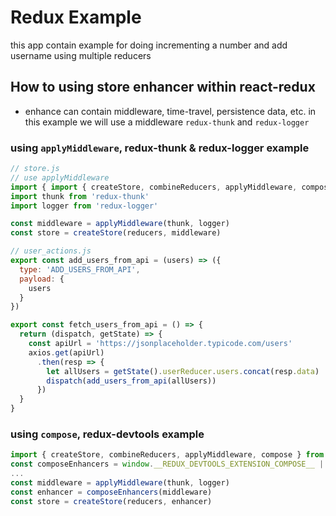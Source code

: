 # Redux Example
this app contain example for doing incrementing a number and add
username using multiple reducers
## How to using store enhancer within react-redux
* enhance can contain middleware, time-travel, persistence data, etc. in this example we will use a middleware `redux-thunk` and `redux-logger`
### using `applyMiddleware`, redux-thunk & redux-logger example
  ```js
  // store.js
  // use applyMiddleware
  import { import { createStore, combineReducers, applyMiddleware, compose } from 'redux' }
  import thunk from 'redux-thunk'
  import logger from 'redux-logger'
  
  const middleware = applyMiddleware(thunk, logger)
  const store = createStore(reducers, middleware)
  
  ```
  ```js
  // user_actions.js
  export const add_users_from_api = (users) => ({
    type: 'ADD_USERS_FROM_API',
    payload: {
      users
    }
  })

  export const fetch_users_from_api = () => {
    return (dispatch, getState) => {
      const apiUrl = 'https://jsonplaceholder.typicode.com/users'
      axios.get(apiUrl)
        .then(resp => {
          let allUsers = getState().userReducer.users.concat(resp.data)
          dispatch(add_users_from_api(allUsers))
        })
    }
  }

  ```
### using `compose`, redux-devtools example
```js
import { createStore, combineReducers, applyMiddleware, compose } from 'redux'
const composeEnhancers = window.__REDUX_DEVTOOLS_EXTENSION_COMPOSE__ || compose
...
const middleware = applyMiddleware(thunk, logger)
const enhancer = composeEnhancers(middleware)
const store = createStore(reducers, enhancer)
```
  
